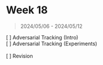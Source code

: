 # Week 18

> 2024/05/06 - 2024/05/12

[&nbsp;] Adversarial Tracking (Intro)  
[&nbsp;] Adversarial Tracking (Experiments)  
<br />
[&nbsp;] Revision  
